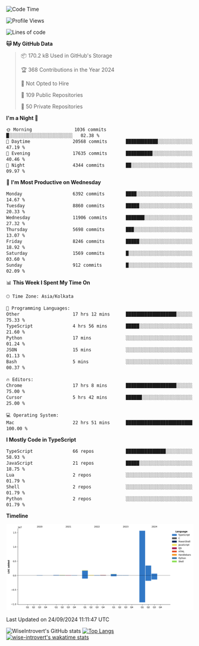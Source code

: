 <!--START_SECTION:waka-->
![Code Time](http://img.shields.io/badge/Code%20Time-1%2C633%20hrs%2027%20mins-blue)

![Profile Views](http://img.shields.io/badge/Profile%20Views-0-blue)

![Lines of code](https://img.shields.io/badge/From%20Hello%20World%20I%27ve%20Written-22.6%20million%20lines%20of%20code-blue)

**🐱 My GitHub Data** 

> 📦 170.2 kB Used in GitHub's Storage 
 > 
> 🏆 368 Contributions in the Year 2024
 > 
> 🚫 Not Opted to Hire
 > 
> 📜 109 Public Repositories 
 > 
> 🔑 50 Private Repositories 
 > 
**I'm a Night 🦉** 

```text
🌞 Morning                1036 commits        █░░░░░░░░░░░░░░░░░░░░░░░░   02.38 % 
🌆 Daytime                20568 commits       ████████████░░░░░░░░░░░░░   47.19 % 
🌃 Evening                17635 commits       ██████████░░░░░░░░░░░░░░░   40.46 % 
🌙 Night                  4344 commits        ██░░░░░░░░░░░░░░░░░░░░░░░   09.97 % 
```
📅 **I'm Most Productive on Wednesday** 

```text
Monday                   6392 commits        ████░░░░░░░░░░░░░░░░░░░░░   14.67 % 
Tuesday                  8860 commits        █████░░░░░░░░░░░░░░░░░░░░   20.33 % 
Wednesday                11906 commits       ███████░░░░░░░░░░░░░░░░░░   27.32 % 
Thursday                 5698 commits        ███░░░░░░░░░░░░░░░░░░░░░░   13.07 % 
Friday                   8246 commits        █████░░░░░░░░░░░░░░░░░░░░   18.92 % 
Saturday                 1569 commits        █░░░░░░░░░░░░░░░░░░░░░░░░   03.60 % 
Sunday                   912 commits         █░░░░░░░░░░░░░░░░░░░░░░░░   02.09 % 
```


📊 **This Week I Spent My Time On** 

```text
🕑︎ Time Zone: Asia/Kolkata

💬 Programming Languages: 
Other                    17 hrs 12 mins      ███████████████████░░░░░░   75.33 % 
TypeScript               4 hrs 56 mins       █████░░░░░░░░░░░░░░░░░░░░   21.60 % 
Python                   17 mins             ░░░░░░░░░░░░░░░░░░░░░░░░░   01.24 % 
JSON                     15 mins             ░░░░░░░░░░░░░░░░░░░░░░░░░   01.13 % 
Bash                     5 mins              ░░░░░░░░░░░░░░░░░░░░░░░░░   00.37 % 

🔥 Editors: 
Chrome                   17 hrs 8 mins       ███████████████████░░░░░░   75.00 % 
Cursor                   5 hrs 42 mins       ██████░░░░░░░░░░░░░░░░░░░   25.00 % 

💻 Operating System: 
Mac                      22 hrs 51 mins      █████████████████████████   100.00 % 
```

**I Mostly Code in TypeScript** 

```text
TypeScript               66 repos            ███████████████░░░░░░░░░░   58.93 % 
JavaScript               21 repos            █████░░░░░░░░░░░░░░░░░░░░   18.75 % 
Lua                      2 repos             ░░░░░░░░░░░░░░░░░░░░░░░░░   01.79 % 
Shell                    2 repos             ░░░░░░░░░░░░░░░░░░░░░░░░░   01.79 % 
Python                   2 repos             ░░░░░░░░░░░░░░░░░░░░░░░░░   01.79 % 
```



**Timeline**

![Lines of Code chart](https://raw.githubusercontent.com/wise-introvert/wise-introvert/master/assets/bar_graph.png)


 Last Updated on 24/09/2024 11:11:47 UTC
<!--END_SECTION:waka-->

![WiseIntrovert's GitHub stats](https://github-readme-stats.vercel.app/api?username=wise-introvert&count_private=true&show_icons=true)
[![Top Langs](https://github-readme-stats.vercel.app/api/top-langs/?username=wise-introvert&langs_count=10)](https://github.com/anuraghazra/github-readme-stats)
[![wise-introvert's wakatime stats](https://github-readme-stats.vercel.app/api/wakatime?username=wiseintrovert)](https://github.com/anuraghazra/github-readme-stats)
